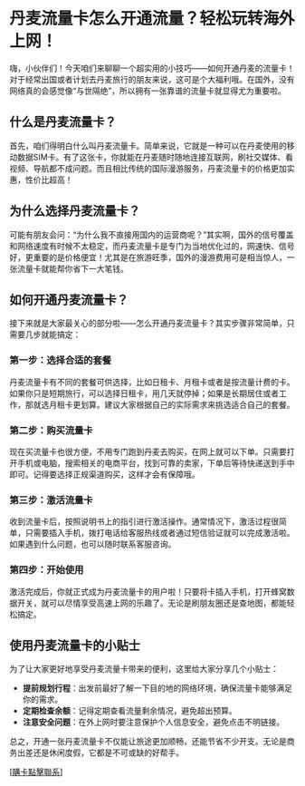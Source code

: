 # 丹麦流量卡怎么开通流量？轻松玩转海外上网！

嗨，小伙伴们！今天咱们来聊聊一个超实用的小技巧——如何开通丹麦的流量卡！对于经常出国或者计划去丹麦旅行的朋友来说，这可是个大福利哦。在国外，没有网络真的会感觉像“与世隔绝”，所以拥有一张靠谱的流量卡就显得尤为重要啦。

## 什么是丹麦流量卡？

首先，咱们得明白什么叫丹麦流量卡。简单来说，它就是一种可以在丹麦使用的移动数据SIM卡。有了这张卡，你就能在丹麦随时随地连接互联网，刷社交媒体、看视频、导航都不成问题。而且相比传统的国际漫游服务，丹麦流量卡的价格更加实惠，性价比超高！

## 为什么选择丹麦流量卡？

可能有朋友会问：“为什么我不直接用国内的运营商呢？”其实啊，国外的信号覆盖和网络速度有时候不太稳定，而丹麦流量卡是专门为当地优化过的，网速快、信号好，更重要的是价格便宜！尤其是在旅游旺季，国外的漫游费用可是相当惊人，一张流量卡就能帮你省下一大笔钱。

## 如何开通丹麦流量卡？

接下来就是大家最关心的部分啦——怎么开通丹麦流量卡？其实步骤非常简单，只需要几步就能搞定：

### 第一步：选择合适的套餐

丹麦流量卡有不同的套餐可供选择，比如日租卡、月租卡或者是按流量计费的卡。如果你只是短期旅行，可以选择日租卡，用几天就停掉；如果是长期居住或者工作，那就选月租卡更划算。建议大家根据自己的实际需求来挑选适合自己的套餐。

### 第二步：购买流量卡

现在买流量卡也很方便，不用专门跑到丹麦去购买，在网上就可以下单。只需要打开手机或电脑，搜索相关的电商平台，找到可靠的卖家，下单后等待快递送到手中即可。记得要选择正规渠道购买，这样才会有保障哦。

### 第三步：激活流量卡

收到流量卡后，按照说明书上的指引进行激活操作。通常情况下，激活过程很简单，只需要插入手机，拨打电话给客服热线或者通过短信验证就可以完成激活啦。如果遇到什么问题，也可以随时联系客服咨询。

### 第四步：开始使用

激活完成后，你就正式成为丹麦流量卡的用户啦！只要将卡插入手机，打开蜂窝数据开关，就可以尽情享受高速上网的乐趣了。无论是刷朋友圈还是查地图，都能轻松搞定。

## 使用丹麦流量卡的小贴士

为了让大家更好地享受丹麦流量卡带来的便利，这里给大家分享几个小贴士：

- **提前规划行程**：出发前最好了解一下目的地的网络环境，确保流量卡能够满足你的需求。
- **定期检查余额**：记得定期查看流量剩余情况，避免超出预算。
- **注意安全问题**：在外上网时要注意保护个人信息安全，避免点击不明链接。

总之，开通一张丹麦流量卡不仅能让旅途更加顺畅，还能节省不少开支。无论是商务出差还是休闲度假，它都是不可或缺的好帮手。

[[購卡點擊聯系](https://t.me/s/esim1088)]